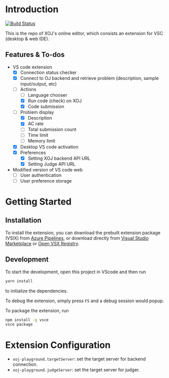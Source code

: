 # Introduction

[![Build Status](https://dev.azure.com/XOJ-Team/CPT202%20Team%20B-3/_apis/build/status/XOJ_Playground?branchName=master)](https://dev.azure.com/XOJ-Team/CPT202%20Team%20B-3/_build/latest?definitionId=8&branchName=master)  

This is the repo of XOJ's online editor, which consists an extension for VSC (desktop & web IDE).

## Features & To-dos

* VS code extension
  * [x] Connection status checker
  * [x] Connect to OJ backend and retrieve problem (description, sample input/output, etc)
  * [ ] Actions
    * [ ] Language chooser
    * [x] Run code (check) on XOJ
    * [x] Code submission
  * [ ] Problem display
    * [x] Description
    * [x] AC rate
    * [ ] Total submission count
    * [ ] Time limit
    * [ ] Memory limit
  * [x] Desktop VS code activation
  * [x] Preferences
    * [x] Setting XOJ backend API URL
    * [x] Setting Judge API URL
* Modified version of VS code web
  * [ ] User authentication
  * [ ] User preference storage

# Getting Started
## Installation
To install the extension, you can download the prebuilt extension package (VSIX) from [Azure Pipelines](https://dev.azure.com/XOJ-Team/CPT202%20Team%20B-3/_build?definitionId=8), or download directly from [Visual Studio Marketplace](https://marketplace.visualstudio.com/items?itemName=XOJ-Team.xoj-playground) or [Open VSX Registry](https://open-vsx.org/extension/XOJ-Team/xoj-playground).

## Development
To start the development, open this project in VScode and then run

```bash
yarn install
```

to initialize the dependencies.

To debug the extension, simply press `F5` and a debug session would popup.  

To package  the extension, run
```bash
npm install -g vsce
vsce package
```

# Extension Configuration

* `xoj-playground.targetServer`: set the target server for backend connection.
* `xoj-playground.judgeServer`: set the target server for judger.
